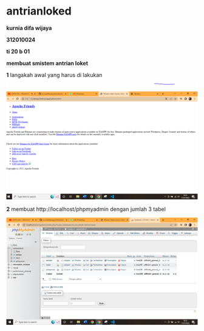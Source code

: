 # antrianloked

**kurnia difa wijaya**

**312010024**

**ti 20 b 01**

**membuat smistem antrian loket**

**1** langakah awal yang harus di lakukan

![memindahkan data menjadi satu](Capture.PNG)

**2** membuat http://localhost/phpmyadmin dengan jumlah 3 tabel

![localhost php my admin](Capture2.PNG) 